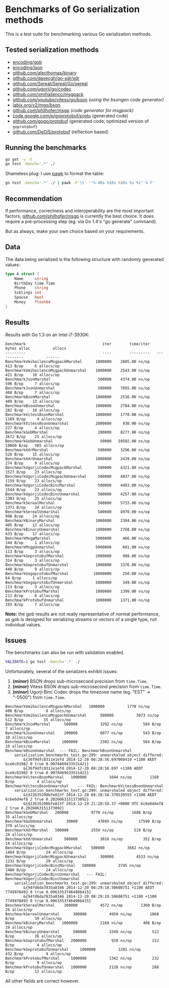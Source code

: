 # Benchmarks of Go serialization methods

This is a test suite for benchmarking various Go serialization methods.

## Tested serialization methods

- [encoding/gob](http://golang.org/pkg/encoding/gob/)
- [encoding/json](http://golang.org/pkg/encoding/json/)
- [github.com/alecthomas/binary](https://github.com/alecthomas/binary)
- [github.com/davecgh/go-xdr/xdr](https://github.com/davecgh/go-xdr)
- [github.com/Sereal/Sereal/Go/sereal](https://github.com/Sereal/Sereal)
- [github.com/ugorji/go/codec](https://github.com/ugorji/go/tree/master/codec)
- [github.com/vmihailenco/msgpack](https://github.com/vmihailenco/msgpack)
- [github.com/youtube/vitess/go/bson](https://github.com/youtube/vitess/tree/master/go/bson) *(using the bsongen code generator)*
- [labix.org/v2/mgo/bson](https://labix.org/v2/mgo/bson)
- [github.com/philhofer/msgp](https://github.com/philhofer/msgp) *(code generator for msgpack)*
- [code.google.com/p/goprotobuf/proto](https://code.google.com/p/goprotobuf/proto) (generated code)
- [github.com/gogo/protobuf](https://gogo.github.io/) (generated code, optimized version of `goprotobuf`)
- [github.com/DeDiS/protobuf](https://github.com/DeDiS/protobuf) (reflection based)


## Running the benchmarks

```bash
go get -u -t
go test -bench='.*' ./
```

Shameless plug: I use [pawk](https://github.com/alecthomas/pawk) to format the table:

```bash
go test -bench='.*' ./ | pawk -F'\t' '"%-40s %10s %10s %s %s" % f'
```

## Recommendation

If performance, correctness and interoperability are the most important
factors, [github.com/philhofer/msgp](https://github.com/philhofer/msgp) is currently
the best choice. It does require a pre-processing step (eg. via Go 1.4's "go
generate" command).

But as always, make your own choice based on your requirements.

## Data

The data being serialized is the following structure with randomly generated values:

```go
type A struct {
    Name     string
    BirthDay time.Time
    Phone    string
    Siblings int
    Spouse   bool
    Money    float64
}
```


## Results

Results with Go 1.3 on an Intel i7-3930K:

```
benchmark                                  iter        time/iter   bytes alloc          allocs
---------                                  ----        ---------   -----------          ------
BenchmarkVmihailencoMsgpackMarshal      1000000    2005.00 ns/op      413 B/op     6 allocs/op
BenchmarkVmihailencoMsgpackUnmarshal    1000000    2543.00 ns/op      421 B/op    10 allocs/op
BenchmarkJsonMarshal                     500000    4374.00 ns/op      590 B/op     7 allocs/op
BenchmarkJsonUnmarshal                   500000    7055.00 ns/op      468 B/op     7 allocs/op
BenchmarkBsonMarshal                    1000000    2516.00 ns/op      489 B/op    13 allocs/op
BenchmarkBsonUnmarshal                  1000000    2784.00 ns/op      282 B/op    10 allocs/op
BenchmarkVitessBsonMarshal              1000000    1770.00 ns/op     1169 B/op     4 allocs/op
BenchmarkVitessBsonUnmarshal            2000000     930.00 ns/op      227 B/op     4 allocs/op
BenchmarkGobMarshal                      200000    8277.00 ns/op     1672 B/op    25 allocs/op
BenchmarkGobUnmarshal                     50000   59502.00 ns/op    19060 B/op   365 allocs/op
BenchmarkXdrMarshal                      500000    3296.00 ns/op      520 B/op    15 allocs/op
BenchmarkXdrUnmarshal                   1000000    2439.00 ns/op      274 B/op     9 allocs/op
BenchmarkUgorjiCodecMsgpackMarshal       500000    4321.00 ns/op     1527 B/op    23 allocs/op
BenchmarkUgorjiCodecMsgpackUnmarshal     500000    4037.00 ns/op     1159 B/op    23 allocs/op
BenchmarkUgorjiCodecBincMarshal          500000    4403.00 ns/op     1544 B/op    23 allocs/op
BenchmarkUgorjiCodecBincUnmarshal        500000    4257.00 ns/op     1303 B/op    25 allocs/op
BenchmarkSerealMarshal                   500000    5733.00 ns/op     1372 B/op    24 allocs/op
BenchmarkSerealUnmarshal                 500000    4970.00 ns/op      998 B/op    24 allocs/op
BenchmarkBinaryMarshal                  1000000    2384.00 ns/op      405 B/op    12 allocs/op
BenchmarkBinaryUnmarshal                1000000    2768.00 ns/op      433 B/op    17 allocs/op
BenchmarkMsgpMarshal                    5000000     466.00 ns/op      144 B/op     1 allocs/op
BenchmarkMsgpUnmarshal                  5000000     601.00 ns/op      113 B/op     3 allocs/op
BenchmarkGoprotobufMarshal              2000000     988.00 ns/op      314 B/op     3 allocs/op
BenchmarkGoprotobufUnmarshal            1000000    1376.00 ns/op      440 B/op     9 allocs/op
BenchmarkGogoprotobufMarshal           10000000     250.00 ns/op       64 B/op     1 allocs/op
BenchmarkGogoprotobufUnmarshal          5000000     349.00 ns/op      113 B/op     3 allocs/op
BenchmarkProtobufMarshal                1000000    1399.00 ns/op      213 B/op     6 allocs/op
BenchmarkProtobufUnmarshal              1000000    1371.00 ns/op      193 B/op     7 allocs/op
```

**Note:** the gob results are not really representative of normal performance, as gob is designed for serializing streams or vectors of a single type, not individual values.


## Issues

The benchmarks can also be run with validation enabled.

```bash
VALIDATE=1 go test -bench='.*' ./
```

Unfortunately, several of the serializers exhibit issues:

1. **(minor)** BSON drops sub-microsecond precision from `time.Time`.
2. **(minor)** Vitess BSON drops sub-microsecond precision from `time.Time`.
3. **(minor)** Ugorji Binc Codec drops the timezone name (eg. "EST" -> "-0500") from `time.Time`.

```
BenchmarkVmihailencoMsgpackMarshal   1000000          1770 ns/op         408 B/op          8 allocs/op
BenchmarkVmihailencoMsgpackUnmarshal      500000          3073 ns/op         512 B/op         15 allocs/op
BenchmarkJsonMarshal      500000          3292 ns/op         584 B/op          7 allocs/op
BenchmarkJsonUnmarshal    200000          6077 ns/op         543 B/op         10 allocs/op
BenchmarkBsonMarshal     1000000          2302 ns/op         504 B/op         19 allocs/op
BenchmarkBsonUnmarshal  --- FAIL: BenchmarkBsonUnmarshal
    serialization_benchmarks_test.go:299: unmarshaled object differed:
        &{36f9dfc8311e1efd 2014-12-20 08:28:56.697060419 +1100 AEDT bce6c01982 0 true 0.9078469433531421}
        &{36f9dfc8311e1efd 2014-12-20 08:28:56.697 +1100 AEDT bce6c01982 0 true 0.9078469433531421}
BenchmarkVitessBsonMarshal   1000000          1644 ns/op        1168 B/op          4 allocs/op
BenchmarkVitessBsonUnmarshal    --- FAIL: BenchmarkVitessBsonUnmarshal
    serialization_benchmarks_test.go:299: unmarshaled object differed:
        &{d22635208bfe823f 2014-12-20 08:28:58.370539555 +1100 AEDT 6c6e6d4ef8 2 true 0.2026063151373092}
        &{d22635208bfe823f 2014-12-19 21:28:58.37 +0000 UTC 6c6e6d4ef8 2 true 0.2026063151373092}
BenchmarkGobMarshal   200000          9770 ns/op        1688 B/op         35 allocs/op
BenchmarkGobUnmarshal      30000         47695 ns/op       17590 B/op        379 allocs/op
BenchmarkXdrMarshal   500000          2559 ns/op         519 B/op         24 allocs/op
BenchmarkXdrUnmarshal     500000          3016 ns/op         352 B/op         14 allocs/op
BenchmarkUgorjiCodecMsgpackMarshal    500000          3662 ns/op        1464 B/op         24 allocs/op
BenchmarkUgorjiCodecMsgpackUnmarshal      300000          4533 ns/op        1232 B/op         29 allocs/op
BenchmarkUgorjiCodecBincMarshal   500000          3745 ns/op        1480 B/op         24 allocs/op
BenchmarkUgorjiCodecBincUnmarshal   --- FAIL: BenchmarkUgorjiCodecBincUnmarshal
    serialization_benchmarks_test.go:299: unmarshaled object differed:
        &{94fd6da7835a0346 2014-12-20 08:29:10.50608751 +1100 AEDT 7749978493 0 true 0.09633537464986415}
        &{94fd6da7835a0346 2014-12-20 08:29:10.50608751 +1100 +1100 7749978493 0 true 0.09633537464986415}
BenchmarkSerealMarshal    300000          4572 ns/op        1360 B/op         26 allocs/op
BenchmarkSerealUnmarshal      300000          4950 ns/op        1068 B/op         39 allocs/op
BenchmarkBinaryMarshal   1000000          2168 ns/op         408 B/op         19 allocs/op
BenchmarkBinaryUnmarshal      500000          3249 ns/op         512 B/op         26 allocs/op
BenchmarkGoprotobufMarshal   2000000           928 ns/op         312 B/op          4 allocs/op
BenchmarkGoprotobufUnmarshal     1000000          1201 ns/op         432 B/op          9 allocs/op
BenchmarkProtobufMarshal     1000000          1342 ns/op         232 B/op          9 allocs/op
BenchmarkProtobufUnmarshal   1000000          2128 ns/op         288 B/op         12 allocs/op
```

All other fields are correct however.
